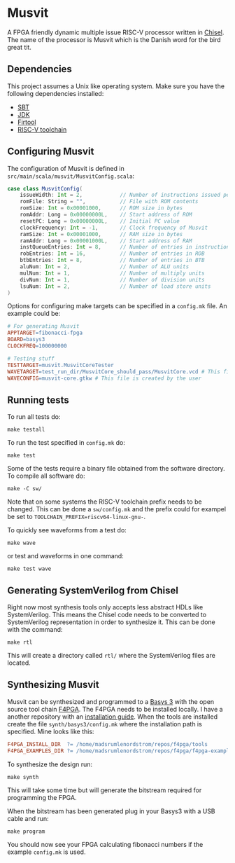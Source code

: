 # Musvit

A FPGA friendly dynamic multiple issue RISC-V processor written in [Chisel](https://www.chisel-lang.org/).
The name of the processor is Musvit which is the Danish word for the bird great tit.

## Dependencies
This project assumes a Unix like operating system.
Make sure you have the following dependencies installed:
* [SBT](https://www.scala-sbt.org/download.html)
* [JDK](https://adoptium.net/)
* [Firtool](https://github.com/llvm/circt/releases)
* [RISC-V toolchain](https://github.com/riscv-collab/riscv-gnu-toolchain)

## Configuring Musvit
The configuration of Musvit is defined in ```src/main/scala/musvit/MusvitConfig.scala```:
```scala
case class MusvitConfig(
    issueWidth: Int = 2,            // Number of instructions issued per cycle
    romFile: String = "",           // File with ROM contents
    romSize: Int = 0x00001000,      // ROM size in bytes
    romAddr: Long = 0x00000000L,    // Start address of ROM
    resetPC: Long = 0x00000000L,    // Initial PC value
    clockFrequency: Int = -1,       // Clock frequency of Musvit
    ramSize: Int = 0x00001000,      // RAM size in bytes
    ramAddr: Long = 0x00001000L,    // Start address of RAM
    instQueueEntries: Int = 8,      // Number of entries in instruction queue
    robEntries: Int = 16,           // Number of entries in ROB
    btbEntries: Int = 8,            // Number of entries in BTB
    aluNum: Int = 2,                // Number of ALU units
    mulNum: Int = 1,                // Number of multiply units
    divNum: Int = 1,                // Number of division units
    lsuNum: Int = 2,                // Number of load store units
)
```

Options for configuring make targets can be specified in a ```config.mk``` file. An example could be:
```Makefile
# For generating Musvit
APPTARGET=fibonacci-fpga
BOARD=basys3
CLOCKFREQ=100000000

# Testing stuff
TESTTARGET=musvit.MusvitCoreTester
WAVETARGET=test_run_dir/MusvitCore_should_pass/MusvitCore.vcd # This file is generated by the test
WAVECONFIG=musvit-core.gtkw # This file is created by the user
```

## Running tests
To run all tests do:
```shell
make testall
```

To run the test specified in ```config.mk``` do:
```shell
make test
```

Some of the tests require a binary file obtained from the software directory.
To compile all software do:
```shell
make -C sw/
```
Note that on some systems the RISC-V toolchain prefix needs to be changed.
This can be done a ```sw/config.mk``` and the prefix could for exampel be set to ```TOOLCHAIN_PREFIX=riscv64-linux-gnu-```.

To quickly see waveforms from a test do:
```shell
make wave
```
or test and waveforms in one command:
```shell
make test wave
```

## Generating SystemVerilog from Chisel
Right now most synthesis tools only accepts less abstract HDLs like SystemVerilog.
This means the Chisel code needs to be converted to SystemVerilog representation in order to synthesize it.
This can be done with the command:

```shell
make rtl
```
This will create a directory called ```rtl/``` where the SystemVerilog files are located.

## Synthesizing Musvit
Musvit can be synthesized and programmed to a [Basys 3](https://digilent.com/reference/programmable-logic/basys-3/start) with the open source tool chain [F4PGA](https://f4pga.org/).
The F4PGA needs to be installed locally.
I have a another repository with an [installation guide](https://github.com/madsrumlenordstrom/chisel-f4pga-flow).
When the tools are installed create the file ```synth/basys3/config.mk``` where the installation path is specified.
Mine looks like this:

```Makefile
F4PGA_INSTALL_DIR  ?= /home/madsrumlenordstrom/repos/f4pga/tools
F4PGA_EXAMPLES_DIR ?= /home/madsrumlenordstrom/repos/f4pga/f4pga-examples
```

To synthesize the design run:

```shell
make synth
```

This will take some time but will generate the bitstream required for programming the FPGA.

When the bitstream has been generated plug in your Basys3 with a USB cable and run:
```shell
make program
```
You should now see your FPGA calculating fibonacci numbers if the example ```config.mk``` is used.
